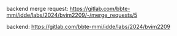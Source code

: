backend merge request:
https://gitlab.com/bbte-mmi/idde/labs/2024/bvim2209/-/merge_requests/5

backend:
https://gitlab.com/bbte-mmi/idde/labs/2024/bvim2209